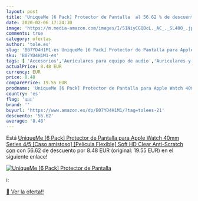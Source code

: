```yaml
---
layout: post
title: 'UniqueMe [6 Pack] Protector de Pantalla  al 56.62 % de descuento'
date: 2020-02-06 17:24:30
image: 'https://m.media-amazon.com/images/I/51NiyCGQBcL._AC_._SL400_.jpg'
comments: true
category: ofertas
author: 'tole.es'
slug: 'B07YD4H1M1-es UniqueMe [6 Pack] Protector de Pantalla para Apple Watch...'
sku: 'B07YD4H1M1-es'
tags: [ 'Accesorios','Auriculares para equipo de audio','Auriculares y accesorios','Cables USB','Cables y accesorios','Cables y conectores','Electrónica','Informática','apple', ]
actualPrice: 8.48 EUR
currency: EUR
price: 8.48
comparePrice: 19.55 EUR
prodname: 'UniqueMe [6 Pack] Protector de Pantalla para Apple Watch 40mm Series 4/5  [Caso amistoso] [Película Flexible] Soft HD Clear Anti-Scratch con'
country: 'es'
flag: '🇪🇸'
brand: ''
buyurl: 'https://www.amazon.es/dp/B07YD4H1M1/?tag=tolees-21'
descuento: '56.62'
average: '8.48'
---
```


Está [UniqueMe [6 Pack] Protector de Pantalla para Apple Watch 40mm Series 4/5  [Caso amistoso] [Película Flexible] Soft HD Clear Anti-Scratch con](https://www.amazon.es/dp/B07YD4H1M1/?tag=tolees-21) con 56.62 de descuento por 8.48 EUR (original: 19.55 EUR) en el siguiente enlace!

[![UniqueMe [6 Pack] Protector de Pantalla ](https://m.media-amazon.com/images/I/51NiyCGQBcL._AC_._SL400_.jpg)](https://www.amazon.es/dp/B07YD4H1M1/?tag=tolees-21)

ℹ️:


[🛒 Ver la oferta!!](https://www.amazon.es/dp/B07YD4H1M1/?tag=tolees-21)
